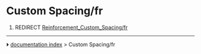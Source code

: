 # Custom Spacing/fr
1.  REDIRECT [Reinforcement_Custom_Spacing/fr](Reinforcement_Custom_Spacing/fr.md)



---
⏵ [documentation index](../README.md) > Custom Spacing/fr
